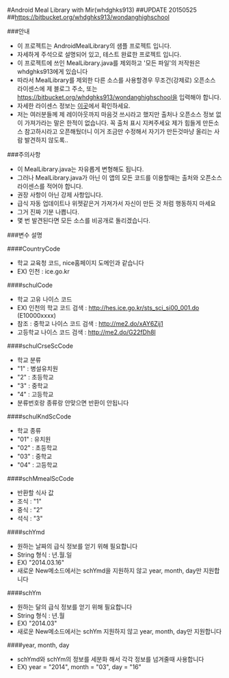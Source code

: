#Android Meal Library with Mir(whdghks913)
##UPDATE 20150525
##https://bitbucket.org/whdghks913/wondanghighschool

###안내
* 이 프로젝트는 AndroidMealLibrary의 샘플 프로젝트 입니다.
* 자세하게 주석으로 설명되어 있고, 테스트 완료한 프로젝트 입니다.
* 이 프로젝트에 쓰인 MealLibrary.java를 제외하고 '모든 파일'의 저작원은 whdghks913에게 있습니다
* 따라서 MealLibrary를 제외한 다른 소스를 사용할경우 무조건(강제로) 오픈소스 라이센스에 제 블로그 주소, 또는 https://bitbucket.org/whdghks913/wondanghighschool을 입력해야 합니다.
* 자세한 라이센스 정보는 [이곳](https://bitbucket.org/whdghks913/wondanghighschool)에서 확인하세요.
* 저는 여러분들께 제 레이아웃까지 마음것 쓰시라고 했지만 출처나 오픈소스 정보 없이 가져가라는 말은 한적이 없습니다. 꼭 출처 표시 지켜주세요 제가 힘들게 만든소스 참고하시라고 오픈해뒀더니 이거 조금만 수정해서 자기가 만든것마냥 올리는 사람 발견하지 않도록..



###주의사항
* 이 MealLibrary.java는 자유롭게 변형해도 됩니다.
* 그러나 MealLibrary.java가 아닌 이 앱의 모든 코드를 이용할때는 출처와 오픈소스 라이센스를 적어야 합니다.
* 권장 사항이 아닌 강제 사항입니다.
* 급식 자동 업데이트나 위젯같은거 가져가서 자신이 만든 것 처럼 행동하지 마세요
* 그거 진짜 기분 나쁩니다.
* 몇 번 발견된다면 모든 소스를 비공개로 돌리겠습니다.


###변수 설명

####CountryCode
* 학교 교육청 코드, nice홈페이지 도메인과 같습니다
* EX) 인천 : ice.go.kr


####schulCode
* 학교 고유 나이스 코드
* EX) 인천의 학교 코드 검색 : http://hes.ice.go.kr/sts_sci_si00_001.do (E10000xxxx)
* 참조 : 중학교 나이스 코드 검색 : http://me2.do/xAY6Zij1
* 고등학교 나이스 코드 검색 : http://me2.do/G22fDh8l


####schulCrseScCode
* 학교 분류
* "1" : 병설유치원
* "2" : 초등학교
* "3" : 중학교
* "4" : 고등학교
* 분류번호랑 종류랑 안맞으면 반환이 안됩니다


####schulKndScCode
* 학교 종류
* "01" : 유치원
* "02" : 초등학교
* "03" : 중학교
* "04" : 고등학교


####schMmealScCode
* 반환할 식사 값
* 조식 : "1"
* 중식 : "2"
* 석식 : "3"


####schYmd
* 원하는 날짜의 급식 정보를 얻기 위해 필요합니다
* String 형식 : 년.월.일
* EX) "2014.03.16"
* 새로운 New메소드에서는 schYmd을 지원하지 않고 year, month, day만 지원합니다


####schYm
* 원하는 달의 급식 정보를 얻기 위해 필요합니다
* String 형식 : 년.월
* EX) "2014.03"
* 새로운 New메소드에서는 schYm 지원하지 않고 year, month, day만 지원합니다


####year, month, day
* schYmd와 schYm의 정보를 세분화 해서 각각 정보를 넘겨줄때 사용합니다
* EX) year = "2014", month = "03", day = "16"